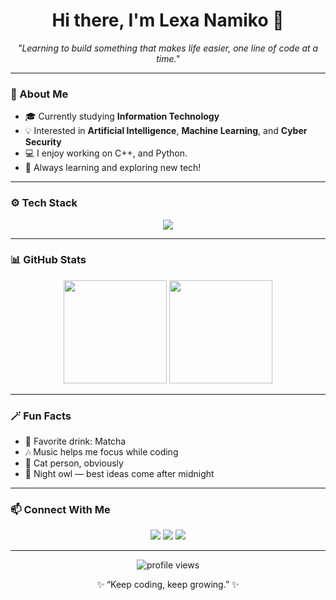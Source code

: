 <h1 align="center">Hi there, I'm Lexa Namiko 👋</h1>

<p align="center">
  <em>"Learning to build something that makes life easier, one line of code at a time."</em>
</p>

---

### 🌱 About Me
- 🎓 Currently studying **Information Technology**  
- 💡 Interested in **Artificial Intelligence**, **Machine Learning**, and **Cyber Security**  
- 💻 I enjoy working on C++, and Python.  
- 🌸 Always learning and exploring new tech!

---

### ⚙️ Tech Stack
<p align="center">
  <img src="https://skillicons.dev/icons?i=cpp,python,js,html,css,react,nodejs,mysql,git,vscode" />
</p>

---

### 📊 GitHub Stats
<p align="center">
  <img src="https://github-readme-stats.vercel.app/api?username=LexaNamiko&show_icons=true&theme=tokyonight" height="165">
  <img src="https://github-readme-stats.vercel.app/api/top-langs/?username=LexaNamiko&layout=compact&theme=tokyonight" height="165">
</p>

---

### 🪄 Fun Facts
- 🧋 Favorite drink: Matcha 
- 🎶 Music helps me focus while coding  
- 🐾 Cat person, obviously  
- 🌙 Night owl — best ideas come after midnight  

---

### 📫 Connect With Me
<p align="center">
  <a href="https://www.linkedin.com/in/lexa-namiko" target="_blank"><img src="https://skillicons.dev/icons?i=linkedin" /></a>
  <a href="mailto:lexa@example.com"><img src="https://skillicons.dev/icons?i=gmail" /></a>
  <a href="https://instagram.com/lexa.namiko" target="_blank"><img src="https://skillicons.dev/icons?i=instagram" /></a>
</p>

---

<p align="center">
  <img src="https://komarev.com/ghpvc/?username=LexaNamiko&label=Profile+Views&color=blueviolet&style=flat" alt="profile views"/>
</p>

<p align="center">✨ “Keep coding, keep growing.” ✨</p>
